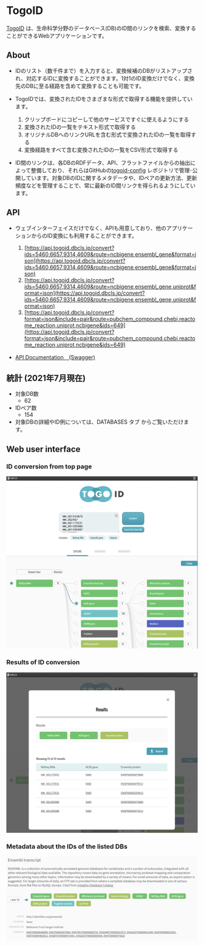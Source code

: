 # TogoID

[TogoID](https://togoid.dbcls.jp/) は、生命科学分野のデータベース(DB)のID間のリンクを検索、変換することができるWebアプリケーションです。

## About
- IDのリスト（数千件まで）を入力すると、変換候補のDBがリストアップされ、対応するIDに変換することができます。1対1のID変換だけでなく、変換先のDBに至る経路を含めて変換することも可能です。

- TogoIDでは、変換されたIDをさまざまな形式で取得する機能を提供しています。
    1. クリップボードにコピーして他のサービスですぐに使えるようにする
    2. 変換されたIDの一覧をテキスト形式で取得する
    3. オリジナルDBへのリンクURLを含む形式で変換されたIDの一覧を取得する
    4. 変換経路をすべて含む変換されたIDの一覧をCSV形式で取得する

- ID間のリンクは、各DBのRDFデータ、API、フラットファイルからの抽出によって整備しており、それらはGitHubの[togoid-config](https://github.com/dbcls/togoid-config/) レポジトリで管理･公開しています。対象DBのIDに関するメタデータや、IDペアの更新方法、更新頻度などを管理することで、常に最新のID間リンクを得られるようにしています。

## API
- ウェブインターフェイスだけでなく、APIも用意しており、他のアプリケーションからのID変換にも利用することができます。
    1. [https://api.togoid.dbcls.jp/convert?ids=5460,6657,9314,4609&route=ncbigene,ensembl_gene&format=json](https://api.togoid.dbcls.jp/convert?ids=5460,6657,9314,4609&route=ncbigene,ensembl_gene&format=json)
    2. [https://api.togoid.dbcls.jp/convert?ids=5460,6657,9314,4609&route=ncbigene,ensembl_gene,uniprot&format=json](https://api.togoid.dbcls.jp/convert?ids=5460,6657,9314,4609&route=ncbigene,ensembl_gene,uniprot&format=json)
    3. [https://api.togoid.dbcls.jp/convert?format=json&include=pair&route=pubchem_compound,chebi,reactome_reaction,uniprot,ncbigene&ids=649](https://api.togoid.dbcls.jp/convert?format=json&include=pair&route=pubchem_compound,chebi,reactome_reaction,uniprot,ncbigene&ids=649)

- [API Documentation　(Swagger)](https://togoid.dbcls.jp/apidoc/)

## 統計 (2021年7月現在)
- 対象DB数 
    - 62
- IDペア数
    - 154
- 対象DBの詳細やID例については、DATABASES タブ からご覧いただけます。 

## Web user interface

### ID conversion from top page

![Fig-1](https://raw.githubusercontent.com/dbcls/website/master/services/images/TogoID_fig-1_20210707.png)

### Results of ID conversion

![Fig-2](https://raw.githubusercontent.com/dbcls/website/master/services/images/TogoID_fig-2_20210707.png)

### Metadata about the IDs of the listed DBs

![Fig-3](https://raw.githubusercontent.com/dbcls/website/master/services/images/TogoID_fig-3_20210707.png)
